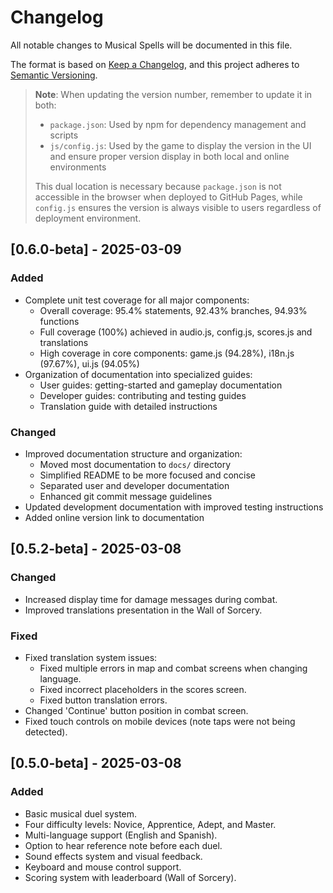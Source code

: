 # Changelog
All notable changes to Musical Spells will be documented in this file.

The format is based on [Keep a Changelog](https://keepachangelog.com/en/1.1.0/),
and this project adheres to [Semantic Versioning](https://semver.org/spec/v2.0.0.html).

> **Note**: When updating the version number, remember to update it in both:
> - `package.json`: Used by npm for dependency management and scripts
> - `js/config.js`: Used by the game to display the version in the UI and ensure proper version display in both local and online environments
>
> This dual location is necessary because `package.json` is not accessible in the browser when deployed to GitHub Pages, while `config.js` ensures the version is always visible to users regardless of deployment environment.

## [0.6.0-beta] - 2025-03-09
### Added
- Complete unit test coverage for all major components:
  - Overall coverage: 95.4% statements, 92.43% branches, 94.93% functions
  - Full coverage (100%) achieved in audio.js, config.js, scores.js and translations
  - High coverage in core components: game.js (94.28%), i18n.js (97.67%), ui.js (94.05%)
- Organization of documentation into specialized guides:
  - User guides: getting-started and gameplay documentation
  - Developer guides: contributing and testing guides
  - Translation guide with detailed instructions

### Changed
- Improved documentation structure and organization:
  - Moved most documentation to `docs/` directory
  - Simplified README to be more focused and concise
  - Separated user and developer documentation
  - Enhanced git commit message guidelines
- Updated development documentation with improved testing instructions
- Added online version link to documentation

## [0.5.2-beta] - 2025-03-08
### Changed
- Increased display time for damage messages during combat.
- Improved translations presentation in the Wall of Sorcery.

### Fixed
- Fixed translation system issues:
    - Fixed multiple errors in map and combat screens when changing language.
    - Fixed incorrect placeholders in the scores screen.
    - Fixed button translation errors.
- Changed 'Continue' button position in combat screen.
- Fixed touch controls on mobile devices (note taps were not being detected).

## [0.5.0-beta] - 2025-03-08
### Added
- Basic musical duel system.
- Four difficulty levels: Novice, Apprentice, Adept, and Master.
- Multi-language support (English and Spanish).
- Option to hear reference note before each duel.
- Sound effects system and visual feedback.
- Keyboard and mouse control support.
- Scoring system with leaderboard (Wall of Sorcery).